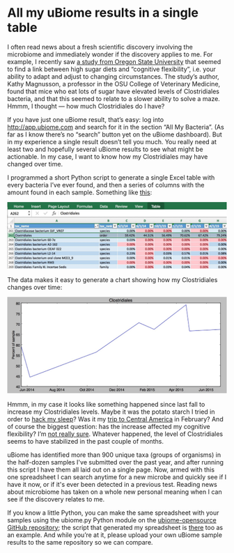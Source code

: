All my uBiome results in a single table
=======================================

I often read news about a fresh scientific discovery involving the microbiome and immediately wonder if the discovery applies to me. For example, I recently saw [a study from Oregon State University](http://www.sciencedaily.com/releases/2015/06/150622182034.htm) that seemed to find a link between high sugar diets and “cognitive flexibility”, i.e. your ability to adapt and adjust to changing circumstances. The study’s author, Kathy Magnusson, a professor in the OSU College of Veterinary Medicine, found that mice who eat lots of sugar have elevated levels of Clostridiales bacteria, and that this seemed to relate to a slower ability to solve a maze. Hmmm, I thought — how much Clostridiales do I have?

If you have just one uBiome result, that’s easy: log into <http://app.ubiome.com> and search for it in the section “All My Bacteria”. (As far as I know there’s no “search” button yet on the uBiome dashboard). But in my experience a single result doesn’t tell you much. You really need at least two and hopefully several uBiome results to see what might be actionable. In my case, I want to know how my Clostridiales may have changed over time.

I programmed a short Python script to generate a single Excel table with every bacteria I’ve ever found, and then a series of columns with the amount found in each sample. Something like [this](https://github.com/ubiome-opensource/microbiome-data/blob/master/sprague/spragueResultsthruJun2015.xlsx):

![](./images/media/allResultsOneTable.jpeg)

The data makes it easy to generate a chart showing how my Clostridiales changes over time:

![](./images/media/spragueClostridiales.jpeg)

Hmmm, in my case it looks like something happened since last fall to increase my Clostridiales levels. Maybe it was the potato starch I tried in order to [hack my sleep](http://www.ubiomeblog.com/hacking-sleep/)? Was it my [trip to Central America](http://www.ubiomeblog.com/my-microbiome-in-the-jungle/) in February? And of course the biggest question: has the increase affected my cognitive flexibility? I’m [not really sure](http://blog.richardsprague.com/2015/07/my-qs15-slides.html). Whatever happened, the level of Clostridiales seems to have stabilized in the past couple of months.

uBiome has identified more than 900 unique taxa (groups of organisms) in the half-dozen samples I've submitted over the past year, and after running this script I have them all laid out on a single page. Now, armed with this one spreadsheet I can search anytime for a new microbe and quickly see if I have it now, or if it's ever been detected in a previous test. Reading news about microbiome has taken on a whole new personal meaning when I can see if the discovery relates to me.

If you know a little Python, you can make the same spreadsheet with your samples using the ubiome.py Python module on the [ubiome-opensource GitHub repository](https://github.com/ubiome-opensource); the script that generated my spreadsheet is [there](https://github.com/ubiome-opensource/microbiome-tools/blob/master/ubiomeSample.py) too as an example. And while you’re at it, please upload your own uBiome sample results to the same repository so we can compare.

